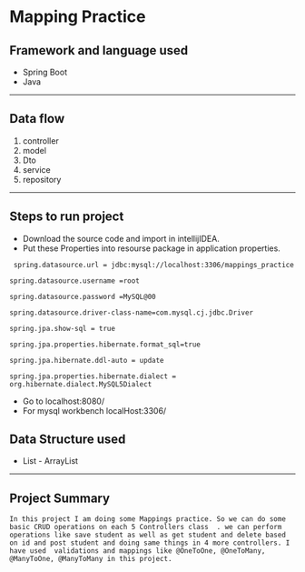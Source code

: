 # Mapping Practice

## Framework and language used
* Spring Boot
* Java 
---

## Data flow
1. controller
2. model        
3. Dto
3. service 
4. repository

---
## Steps to run project

- Download the source code and import in intellijIDEA.
- Put these Properties into resourse package in application properties.

``` spring.datasource.url = jdbc:mysql://localhost:3306/mappings_practice```

```spring.datasource.username =root```

```spring.datasource.password =MySQL@00```

```spring.datasource.driver-class-name=com.mysql.cj.jdbc.Driver```

```spring.jpa.show-sql = true```

```spring.jpa.properties.hibernate.format_sql=true```
           
```spring.jpa.hibernate.ddl-auto = update```

```spring.jpa.properties.hibernate.dialect = org.hibernate.dialect.MySQL5Dialect```

- Go to localhost:8080/
- For mysql workbench localHost:3306/
## Data Structure used
* List - ArrayList
---

## Project Summary
```In this project I am doing some Mappings practice. So we can do some basic CRUD operations on each 5 Controllers class  . we can perform operations like save student as well as get student and delete based on id and post student and doing same things in 4 more controllers. I have used  validations and mappings like @OneToOne, @OneToMany,  @ManyToOne, @ManyToMany in this project.```



